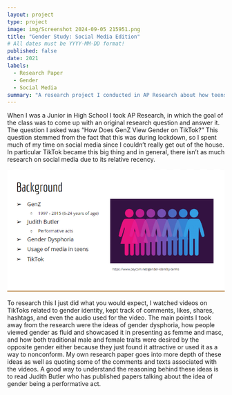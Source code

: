 ```yaml
---
layout: project
type: project
image: img/Screenshot 2024-09-05 215951.png
title: "Gender Study: Social Media Edition"
# All dates must be YYYY-MM-DD format!
published: false
date: 2021
labels:
  - Research Paper
  - Gender
  - Social Media
summary: "A research project I conducted in AP Research about how teens gender identity was portrayed on social media."
---
```

When I was a Junior in High School I took AP Research, in which the goal of the class was to come up with an original research question and answer it. The question I asked was “How Does GenZ View Gender on TikTok?” This question stemmed from the fact that this was during lockdown, so I spent much of my time on social media since I couldn’t really get out of the house. In particular TikTok became this big thing and in general, there isn’t as much research on social media due to its relative recency.

<img class="img-fluid" src="../img/Screenshot 2024-09-05 220628.png">

To research this I just did what you would expect, I watched videos on TikToks related to gender identity, kept track of comments, likes, shares, hashtags, and even the audio used for the video. The main points I took away from the research were the ideas of gender dysphoria, how people viewed gender as fluid and showcased it in presenting as femme and masc, and how both traditional male and female traits were desired by the opposite gender either because they just found it attractive or used it as a way to nonconform. My own research paper goes into more depth of these ideas as well as quoting some of the comments and texts associated with the videos. A good way to understand the reasoning behind these ideas is to read Judith Butler who has published papers talking about the idea of gender being a performative act.

